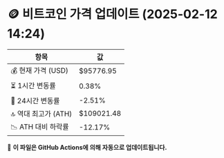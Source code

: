 # 🪙 비트코인 가격 업데이트 (2025-02-12 14:24)

| 항목                | 값 |
|--------------------|----------------|
| 💰 현재 가격 (USD) | $95776.95 |
| ⏳ 1시간 변동률    | 0.38% |
| 📆 24시간 변동률   | -2.51% |
| 🔝 역대 최고가 (ATH) | $109021.48 |
| 📉 ATH 대비 하락률 | -12.17% |

🔄 **이 파일은 GitHub Actions에 의해 자동으로 업데이트됩니다.**
